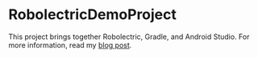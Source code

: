 RobolectricDemoProject
======================

This project brings together Robolectric, Gradle, and Android Studio. For more information, read my [blog post](http://www.peterfriese.de/android-testing-with-robolectric/).
